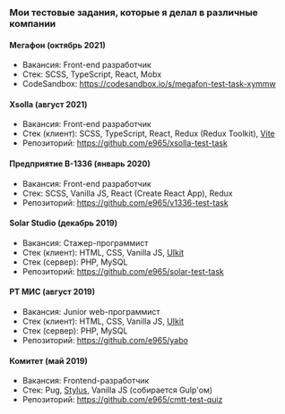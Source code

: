 ### Мои тестовые задания, которые я делал в различные компании

#### Мегафон (октябрь 2021)

* Вакансия: Front-end разработчик
* Стек: SCSS, TypeScript, React, Mobx
* CodeSandbox: https://codesandbox.io/s/megafon-test-task-xymmw

#### Xsolla (август 2021)

* Вакансия: Front-end разработчик
* Стек (клиент): SCSS, TypeScript, React, Redux (Redux Toolkit), [Vite](https://vitejs.dev)
* Репозиторий: https://github.com/e965/xsolla-test-task

#### Предприятие В-1336 (январь 2020)

* Вакансия: Front-end разработчик
* Стек: SCSS, Vanilla JS, React (Create React App), Redux
* Репозиторий: https://github.com/e965/v1336-test-task

#### Solar Studio (декабрь 2019)

* Вакансия: Стажер-программист
* Стек (клиент): HTML, CSS, Vanilla JS, [UIkit](https://getuikit.com)
* Стек (сервер): PHP, MySQL
* Репозиторий: https://github.com/e965/solar-test-task

#### РТ МИС (август 2019)

* Вакансия: Junior web-программист
* Стек (клиент): HTML, CSS, Vanilla JS, [UIkit](https://getuikit.com)
* Стек (сервер): PHP, MySQL
* Репозиторий: https://github.com/e965/yabo

#### Комитет (май 2019)

* Вакансия: Frontend-разработчик
* Стек: Pug, [Stylus](https://stylus-lang.com), Vanilla JS (собирается Gulp'ом)
* Репозиторий: https://github.com/e965/cmtt-test-quiz

